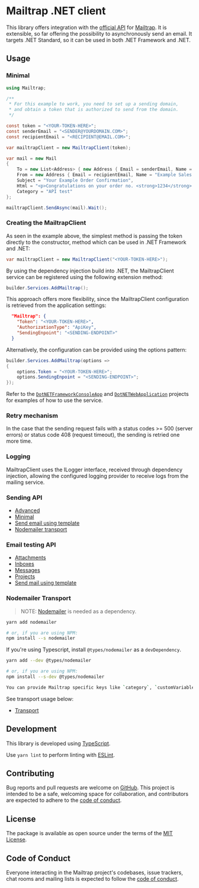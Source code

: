 # Mailtrap .NET client

This library offers integration with the [official API](https://api-docs.mailtrap.io/) for [Mailtrap](https://mailtrap.io).
It is extensible, so far offering the possibility to asynchronously send an email.
It targets .NET Standard, so it can be used in both .NET Framework and .NET. 

## Usage

### Minimal

```cs
using Mailtrap;

/**
 * For this example to work, you need to set up a sending domain,
 * and obtain a token that is authorized to send from the domain.
 */

const token = "<YOUR-TOKEN-HERE>";
const senderEmail = "<SENDER@YOURDOMAIN.COM>";
const recipientEmail = "<RECIPIENT@EMAIL.COM>";

var mailtrapClient = new MailtrapClient(token);

var mail = new Mail
{
    To = new List<Address> { new Address { Email = senderEmail, Name = "John Doe" } },
    From = new Address { Email = recipientEmail, Name = "Example Sales Team" },
    Subject = "Your Example Order Confirmation",
    Html = "<p>Congratulations on your order no. <strong>1234</strong>.</p>",
    Category = "API test"
};

mailtrapClient.SendAsync(mail).Wait();
```

### Creating the MailtrapClient

As seen in the example above, the simplest method is passing the token directly to the constructor, method which can be used in .NET Framework and .NET:
```cs
var mailtrapClient = new MailtrapClient("<YOUR-TOKEN-HERE>");
```

By using the dependency injection build into .NET, the MailtrapClient service can be registered using the following extension method:
```cs
builder.Services.AddMailtrap();
```

This approach offers more flexibility, since the MailtrapClient configuration is retrieved from the application settings:
```json
  "Mailtrap": {
    "Token": "<YOUR-TOKEN-HERE>",
    "AuthorizationType": "ApiKey",
    "SendingEnpoint": "<SENDING-ENDPOINT>"
  }
```

Alternatively, the configuration can be provided using the options pattern:
```cs
builder.Services.AddMailtrap(options =>
{
    options.Token = "<YOUR-TOKEN-HERE>";
    options.SendingEnpoint = "<SENDING-ENDPOINT>";
});
```

Refer to the [`DotNETFrameworkConsoleApp`](DotNETFrameworkConsoleApp) and [`DotNETWebApplication`](DotNETWebApplication) projects for examples of how to use the service.

### Retry mechanism

In the case that the sending request fails with a status codes >= 500 (server errors) or status code 408 (request timeout), the sending is retried one more time.

### Logging

MailtrapClient uses the ILogger interface, received through dependency injection, allowing the configured logging provider to receive logs from the mailing service.

### Sending API

 - [Advanced](examples/sending/everything.ts)
 - [Minimal](examples/sending/minimal.ts)
 - [Send email using template](examples/sending/template.ts)
 - [Nodemailer transport](examples/sending/transport.ts)

### Email testing API

 - [Attachments](examples/testing/attachments.ts)
 - [Inboxes](examples/testing/inboxes.ts)
 - [Messages](examples/testing/messages.ts)
 - [Projects](examples/testing/projects.ts)
 - [Send mail using template](examples/testing/template.ts)

### Nodemailer Transport

> NOTE: [Nodemailer](https://www.npmjs.com/package/nodemailer) is needed as a dependency.

```sh
yarn add nodemailer

# or, if you are using NPM:
npm install --s nodemailer
```

If you're using Typescript, install `@types/nodemailer` as a `devDependency`.

```sh
yarn add --dev @types/nodemailer

# or, if you are using NPM:
npm install --s-dev @types/nodemailer

You can provide Mailtrap specific keys like `category`, `customVariables`, `templateUuid` and `templateVariables`.

```
See transport usage below:

 - [Transport](examples/transport.ts)

## Development

This library is developed using [TypeScript](https://www.typescriptlang.org).

Use `yarn lint` to perform linting with [ESLint](https://eslint.org).

## Contributing

Bug reports and pull requests are welcome on [GitHub](https://github.com/railsware/mailtrap-nodejs). This project is intended to be a safe, welcoming space for collaboration, and contributors are expected to adhere to the [code of conduct](CODE_OF_CONDUCT.md).

## License

The package is available as open source under the terms of the [MIT License](https://opensource.org/licenses/MIT).

## Code of Conduct

Everyone interacting in the Mailtrap project's codebases, issue trackers, chat rooms and mailing lists is expected to follow the [code of conduct](CODE_OF_CONDUCT.md).
